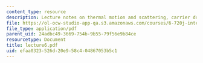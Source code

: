 ```yaml
---
content_type: resource
description: Lecture notes on thermal motion and scattering, carrier drift, and diffusion.
file: https://ol-ocw-studio-app-qa.s3.amazonaws.com/courses/6-720j-integrated-microelectronic-devices-spring-2007/efaa0323526d20e958c404867053b5c1_lecture6.pdf
file_type: application/pdf
parent_uid: 24adbc49-3669-754b-9b55-79f56e9b84ce
resourcetype: Document
title: lecture6.pdf
uid: efaa0323-526d-20e9-58c4-04867053b5c1
---
```

